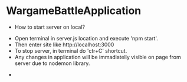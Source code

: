 # WargameBattleApplication

* How to start server on local?
- Open terminal in server.js location and execute 'npm start'. 
- Then enter site like http://localhost:3000
- To stop server, in terminal do 'ctr+C' shortcut.
- Any changes in application will be immadiatelly visible on page from server due to nodemon library.

*  